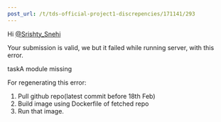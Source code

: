 ```yaml
---
post_url: /t/tds-official-project1-discrepencies/171141/293
---
```

Hi [@Srishty\_Snehi](/u/srishty_snehi)

Your submission is valid, we but it failed while running server, with this error.

taskA module missing

For regenerating this error:

1. Pull github repo(latest commit before 18th Feb)
2. Build image using Dockerfile of fetched repo
3. Run that image.